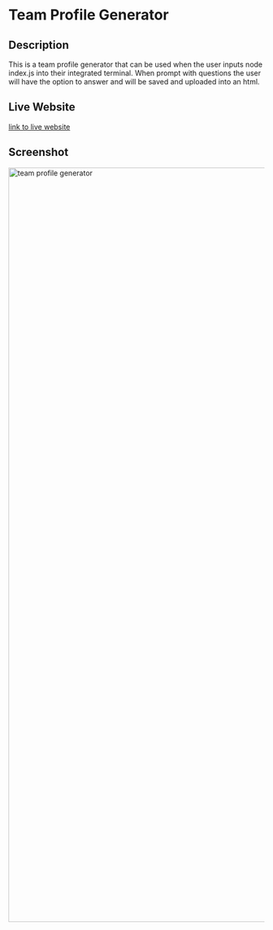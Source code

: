 # Team Profile Generator

## Description
This is a team profile generator that can be used when the user inputs node index.js into their integrated terminal. When prompt with questions the user will have the option to answer and will be saved and uploaded into an html.



## Live Website
[link to live website](https://ryanparketh.github.io/note-taker/)


## Screenshot 
<img width="1486" alt="team profile generator" src="https://user-images.githubusercontent.com/110427818/202830819-450f4dd9-2d03-4245-aed9-76031af16c8d.png">
